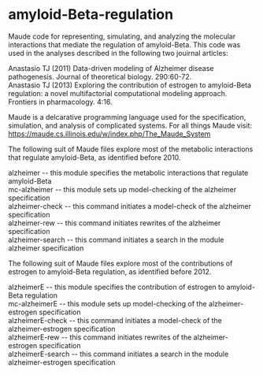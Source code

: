# amyloid-Beta-regulation
Maude code for representing, simulating, and analyzing the molecular interactions that mediate the regulation of amyloid-Beta. This code was used in the analyses described in the following two jouirnal articles:  

Anastasio TJ (2011) Data-driven modeling of Alzheimer disease pathogenesis. Journal of theoretical biology. 290:60-72.  
Anastasio TJ (2013) Exploring the contribution of estrogen to amyloid-Beta regulation: a novel multifactorial computational modeling approach. Frontiers in pharmacology. 4:16.  

Maude is a delcarative programming language used for the specification, simulation, and analysis of complicated systems. For all things Maude visit: https://maude.cs.illinois.edu/w/index.php/The_Maude_System  

The following suit of Maude files explore most of the metabolic interactions that regulate amyloid-Beta, as identified before 2010.  

alzheimer -- this module specifies the metabolic interactions that regulate amyloid-Beta  
mc-alzheimer -- this module sets up model-checking of the alzheimer specification  
alzheimer-check -- this command initiates a model-check of the alzheimer specification  
alzheimer-rew -- this command initiates rewrites of the alzheimer specification  
alzheimer-search -- this command initiates a search in the module alzheimer specification  

The following suit of Maude files explore most of the contributions of estrogen to amyloid-Beta regulation, as identified before 2012.  

alzheimerE -- this module specifies the contribution of estrogen to amyloid-Beta regulation  
mc-alzheimerE -- this module sets up model-checking of the alzheimer-estrogen specification  
alzheimerE-check -- this command initiates a model-check of the alzheimer-estrogen specification  
alzheimerE-rew -- this command initiates rewrites of the alzheimer-estrogen specification  
alzheimerE-search -- this command initiates a search in the module alzheimer-estrogen specification  



